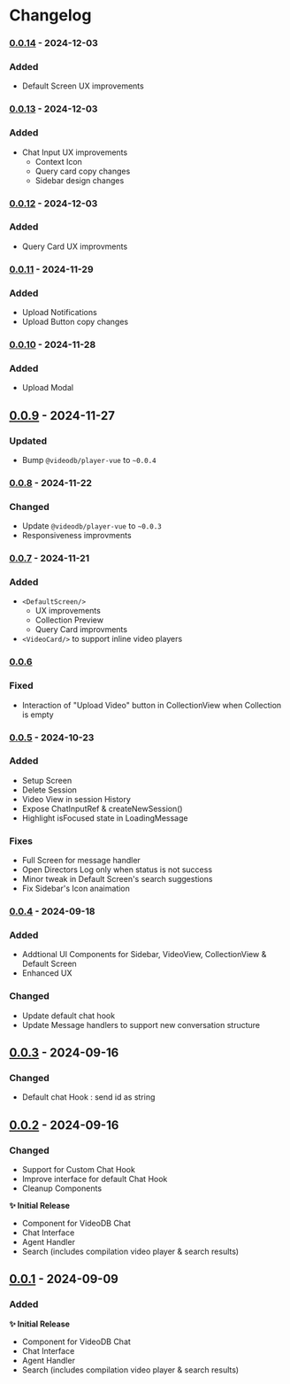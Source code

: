 # Changelog

### [0.0.14]() - 2024-12-03

### Added
- Default Screen UX improvements

### [0.0.13]() - 2024-12-03

### Added
- Chat Input UX improvements
    - Context Icon
    - Query card copy changes
    - Sidebar design changes

### [0.0.12]() - 2024-12-03

### Added
- Query Card UX improvments

### [0.0.11]() - 2024-11-29

### Added
- Upload Notifications
- Upload Button copy changes

### [0.0.10]() - 2024-11-28

### Added
- Upload Modal


## [0.0.9]() - 2024-11-27

### Updated 
- Bump `@videodb/player-vue` to `~0.0.4`

### [0.0.8]() - 2024-11-22

### Changed
- Update `@videodb/player-vue` to `~0.0.3`
- Responsiveness improvments 


### [0.0.7]() - 2024-11-21


### Added
- `<DefaultScreen/>`
    - UX improvements
    - Collection Preview
    - Query Card improvments
- `<VideoCard/>` to support inline video players

### [0.0.6]()

### Fixed

- Interaction of "Upload Video" button in CollectionView when Collection is empty

### [0.0.5]() - 2024-10-23

### Added

- Setup Screen
- Delete Session
- Video View in session History
- Expose ChatInputRef & createNewSession()
- Highlight isFocused state in LoadingMessage 

### Fixes

- Full Screen for <ChatVideo/> message handler
- Open Directors Log only when status is not success
- Minor tweak in Default Screen's search suggestions
- Fix Sidebar's Icon anaimation

### [0.0.4]() - 2024-09-18

### Added

- Addtional UI Components for Sidebar, VideoView, CollectionView & Default Screen
- Enhanced UX

### Changed

- Update default chat hook
- Update Message handlers to support new conversation structure

## [0.0.3]() - 2024-09-16

### Changed

- Default chat Hook : send id as string

## [0.0.2]() - 2024-09-16

### Changed

- Support for Custom Chat Hook
- Improve interface for default Chat Hook
- Cleanup Components

**✨ Initial Release**

- Component for VideoDB Chat
- Chat Interface
- Agent Handler
- Search (includes compilation video player & search results)

## [0.0.1]() - 2024-09-09

### Added

**✨ Initial Release**

- Component for VideoDB Chat
- Chat Interface
- Agent Handler
- Search (includes compilation video player & search results)
